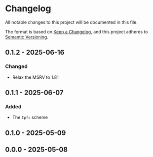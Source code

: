 # Changelog

All notable changes to this project will be documented in this file.

The format is based on [Keep a Changelog](https://keepachangelog.com/en/1.0.0/),
and this project adheres to [Semantic Versioning](https://semver.org/spec/v2.0.0.html).

## 0.1.2 - 2025-06-16
### Changed
- Relax the MSRV to 1.81

## 0.1.1 - 2025-06-07
### Added
- The `Ipfs` scheme

## 0.1.0 - 2025-05-09

## 0.0.0 - 2025-05-08
